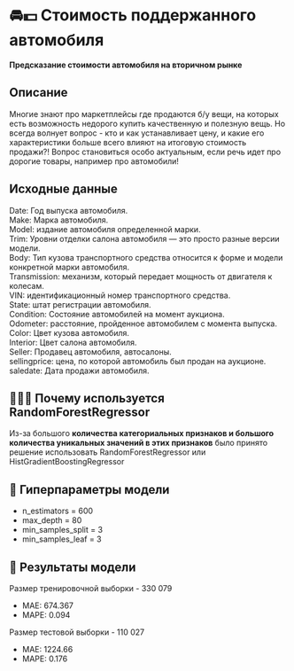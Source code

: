 # 🚘💵 Стоимость поддержанного автомобиля

**Предсказание стоимости автомобиля на вторичном рынке**

## Описание
Многие знают про маркетплейсы где продаются б/у вещи, на которых есть возможность недорого купить качественную и полезную вещь. Но всегда волнует вопрос - кто и как устанавливает цену, и какие его характеристики больше всего влияют на итоговую стоимость продажи?! Вопрос становиться особо актуальным, если речь идет про дорогие товары, например про автомобили!

## Исходные данные
Date: Год выпуска автомобиля.<br/>
Make: Марка автомобиля.<br/>
Model: издание автомобиля определенной марки.<br/>
Trim: Уровни отделки салона автомобиля — это просто разные версии модели.<br/>
Body: Тип кузова транспортного средства относится к форме и модели конкретной марки автомобиля.<br/>
Transmission: механизм, который передает мощность от двигателя к колесам.<br/>
VIN: идентификационный номер транспортного средства.<br/>
State: штат регистрации автомобиля.<br/>
Condition: Состояние автомобилей на момент аукциона.<br/>
Odometer: расстояние, пройденное автомобилем с момента выпуска.<br/>
Color: Цвет кузова автомобиля.<br/>
Interior: Цвет салона автомобиля.<br/>
Seller: Продавец автомобиля, автосалоны.<br/>
sellingprice: цена, по которой автомобиль был продан на аукционе.<br/>
saledate: Дата продажи автомобиля.<br/>

## 🌲🌲🌲 Почему используется RandomForestRegressor
Из-за большого **количества категориальных признаков и большого количества уникальных значений в этих признаков** было принято решение использовать RandomForestRegressor или HistGradientBoostingRegressor

## 🤖 Гиперпараметры модели
<ul>
<li>n_estimators = 600<br/>
<li>max_depth = 80<br/>
<li>min_samples_split = 3<br/>
<li>min_samples_leaf = 3<br/>
</ul>

## 🎯 Результаты модели

Размер тренировочной выборки - 330 079
<ul>
<li>MAE:  674.367
<li>MAPE: 0.094
</ul>

Размер тестовой выборки - 110 027
<ul>
<li>MAE:  1224.66
<li>MAPE: 0.176
</ul>